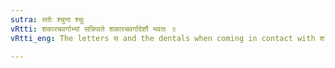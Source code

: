 ```yaml
---
sutra: स्तोः श्चुना श्चुः
vRtti: शकारचवर्गाभ्यां सन्निपाते शकारचवर्गादेशौ भवतः ॥
vRtti_eng: The letters स and the dentals when coming in contact with श and the palatals, are changed to श and palatals respectively.

---
```

